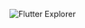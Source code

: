 ![Flutter Explorer](https://user-images.githubusercontent.com/52720679/172009021-5c748bb9-d99a-49d0-8b74-64ced1635c94.png)
